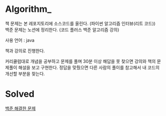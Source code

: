 # Algorithm_

책 문제는 본 레포지토리에 소스코드를 올린다. (파이썬 알고리즘 인터뷰(리트 코드))  
백준 문제는 노션에 정리한다. (코드 플러스 백준 알고리즘 강의)

사용 언어 : java

책과 강의로 진행한다.

커리큘럼대로 개념을 공부하고 문제를 풀며 30분 이상 해답을 못 찾으면 강의와 책의 문제풀이 해설을 보고 구현한다.
정답을 맞췄으면 다른 사람의 풀이를 참고해서 내 코드의 개선할 부분을 찾는다.

# Solved


<a href="https://astonishing-existence-a40.notion.site/9cbd592735c444c2beb28b21957cf2a2?v=331b04166c814e28b3e6e2ba9c1b1657" target="_blank">백준 해결한 문제</a>
